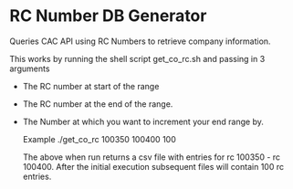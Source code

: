 # RC Number DB Generator
Queries CAC API using RC Numbers to retrieve company information.

This works by running the shell script get_co_rc.sh and passing in 3 arguments
- The RC number at start of the range
- The RC number at the end of the range.
- The Number at which you want to increment your end range by.

  Example ./get_co_rc 100350 100400 100

  The above when run returns a csv file with entries for rc 100350 - rc 100400. After the initial execution subsequent files will contain 100 rc entries.

  
